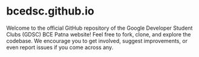 # bcedsc.github.io
Welcome to the official GitHub repository of the Google Developer Student Clubs (GDSC) BCE Patna website! Feel free to fork, clone, and explore the codebase. We encourage you to get involved, suggest improvements, or even report issues if you come across any.
